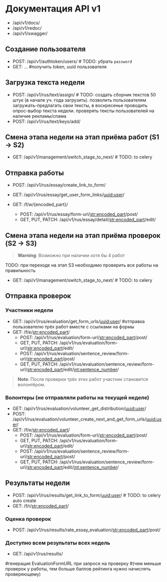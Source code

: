 # Документация API v1

- /api/v1/docs/
- /api/v1/redoc/
- /api/v1/swagger/


## Создание пользователя
- POST: /api/v1/authtoken/users/ # TODO: убрать `password`
- GET: ... #получить token, uuid пользователя


## Загрузка текста недели
- POST: /api/v1/rus/text/assign/ # TODO: создать сборник текстов 50 штук (в начале уч. года загрузить). позволить пользователям загружать-предлагать свои тексты, в воскресенье проводить опрос-выбор текста недели. проверять тексты пользователей на наличие рекламы/спама
- POST: /api/v1/rus/text/keys/add/


## Смена этапа недели на этап приёма работ (S1 -> S2)
- GET: /api/v1/management/switch_stage_to_next/ # TODO: to celery


## Отправка работы
- POST: /api/v1/rus/essay/create_link_to_form/
- GET: /api/v1/rus/essay/get_user_form_links/<uuid:user>/

- GET: /f/w/{encoded_part}/
  - POST: /api/v1/rus/essay/form-url/<str:encoded_part>/post/
  - GET, PUT, PATCH: /api/v1/rus/essay/detail/<str:encoded_part>/edit/


## Смена этапа недели на этап приёма проверок (S2 -> S3)
> **Warning**:
> Возможно при наличии хотя бы 4 работ

TODO: при переходе на этап S3 необходимо проверить все работы на правильность
- GET: /api/v1/management/switch_stage_to_next/ # TODO: to celery


## Отправка проверок
### Участники недели
- GET: /api/v1/rus/evaluation/get_form_urls/<uuid:user>/ #отправка пользователю трёх работ вместе с ссылками на формы
- GET: /f/e/<str:encoded_part>/
  - POST: /api/v1/rus/evaluation/form-url/<str:encoded_part>/post/
  - GET, PUT, PATCH: /api/v1/rus/evaluation/form-url/<str:encoded_part>/edit/
  - POST: /api/v1/rus/evaluation/sentence_review/form-url/<str:encoded_part>/post/
  - GET, PUT, PATCH: /api/v1/rus/evaluation/sentence_review/form-url/<str:encoded_part>/edit/<int:sentence_number>/
> **Note**:
> После проверки трёх этих работ участник становится волонтёром.

### Волонтеры (не отправляли работы на текущей неделе)
- GET: /api/v1/rus/evaluation/volunteer_get_distribution/<uuid:user>/
- POST: /api/v1/rus/evaluation/volunteer_create_next_and_get_form_urls/<uuid:user>/
- GET: /f/e/<str:encoded_part>/
  - POST: /api/v1/rus/evaluation/form-url/<str:encoded_part>/post/
  - GET, PUT, PATCH: /api/v1/rus/evaluation/form-url/<str:encoded_part>/edit/
  - POST: /api/v1/rus/evaluation/sentence_review/form-url/<str:encoded_part>/post/
  - GET, PUT, PATCH: /api/v1/rus/evaluation/sentence_review/form-url/<str:encoded_part>/edit/<int:sentence_number>/


## Результаты недели
- POST: /api/v1/rus/results/get_link_to_form/<uuid:user>/ # TODO: to celery auto create
- GET: /f/r/<str:encoded_part>/

### Оценка проверок
- POST: /api/v1/rus/results/rate_essay_evaluation/<str:encoded_part>/post/

### Доступно всем результаты всех недель
- GET: /api/v1/rus/results/


#генерация EvaluationFormURL при запросе на проверку
#(чем меньше проверок у работы, тем больше баллов рейтинга нужно начислять проверяющему)
